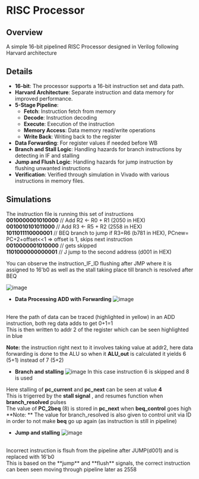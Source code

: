 # RISC Processor

## Overview

A simple 16-bit pipelined RISC Processor designed in Verilog following Harvard architecture

## Details
- **16-bit**: The processor supports a 16-bit instruction set and data path.
- **Harvard Architecture**: Separate instruction and data memory for improved performance.
- **5-Stage Pipeline**: 
  - **Fetch**: Instruction fetch from memory
  - **Decode**: Instruction decoding
  - **Execute**: Execution of the instruction
  - **Memory Access**: Data memory read/write operations
  - **Write Back**: Writing back to the register
- **Data Forwarding**: For register values if needed before WB
- **Branch and Stall Logic**: Handling hazards for branch instructions by detecting in IF and stalling
- **Jump and Flush Logic**: Handling hazards for jump instruction by flushing unwanted instructions
- **Verification**: Verified through simulation in Vivado with various instructions in memory files.

## Simulations
The instruction file is running this set of instructions <br>
**0010000001010000** // Add R2 <- R0 + R1 (2050 in HEX) <br>
**0010010101011000** // Add R3 <- R5 + R2 (2558 in HEX) <br>
**1011011110000001** // BEQ branch to jump if R3=R6 (b781 in HEX), PCnew= PC+2+offset<<1 => offset is 1, skips next instruction <br>
**0010000001010000** // gets skipped <br>
**1101000000000001** // J jump to the second address (d001 in HEX) <br>

You can observe the instruction_IF_ID flushing after JMP where it is assigned to 16'b0 as well as the stall taking place till branch is resolved after BEQ

![image](https://github.com/user-attachments/assets/f605ae3c-e3dd-49db-9fd9-e3bcd6150a03) <br>

- **Data Processing ADD with Forwarding**
![image](https://github.com/user-attachments/assets/247de4fc-879c-46a4-91e1-164fbcfdebe0)
<br>
Here the path of data can be traced (highlighted in yellow) in an ADD instruction, both reg data adds to get 0+1=1<br>
This is then written to addr 2 of the register which can be seen highlighted in blue

**Note:** the instruction right next to it involves taking value at addr2, here data forwarding is done to the ALU so when it **ALU_out** is calculated it yields 6 (5+1) instead of 7 (5+2) 
<br>
- **Branch and stalling**
  ![image](https://github.com/user-attachments/assets/e33227aa-ffdd-48bf-b93a-2dba8429bb7f)
In this case instruction 6 is skipped and 8 is used

Here stalling of **pc_current** and **pc_next** can be seen at value **4** <br>
This is trigerred by the **stall signal** , and resumes function when **branch_resolved** pulses <br>
The value of **PC_2beq** (8) is stored in **pc_next** when **beq_control** goes high
**Note: ** The value for branch_resolved is also given to control unit via ID in order to not make **beq** go up again (as instruction is still in pipeline)
<br>
- **Jump and stalling**
![image](https://github.com/user-attachments/assets/6c13ab6a-d098-4cc5-97b9-55ab9462684e)
<br>
Incorrect instruction is flsuh from the pipeline after JUMP(d001) and is replaced with 16'b0 <br>
This is based on the **jump** and **flush** signals, the correct instruction can been seen moving through pipeline later as 2558
